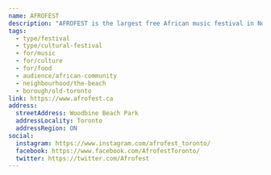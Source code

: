 ```yaml
---
name: AFROFEST
description: "AFROFEST is the largest free African music festival in North America, celebrating the beauty and diversity of African music and culture. Established in 1990 by Music Africa, a not-for-profit community-based organization, AFROFEST seeks to share the rich and diverse expressions of African music and culture in an inclusive, vibrant and positive community festival setting."
tags:
  - type/festival
  - type/cultural-festival
  - for/music
  - for/culture
  - for/food
  - audience/african-community
  - neighbourhood/the-beach
  - borough/old-toronto
link: https://www.afrofest.ca
address:
  streetAddress: Woodbine Beach Park
  addressLocality: Toronto
  addressRegion: ON
social:
  instagram: https://www.instagram.com/afrofest_toronto/
  facebook: https://www.facebook.com/AfrofestToronto/
  twitter: https://twitter.com/Afrofest
---
```

